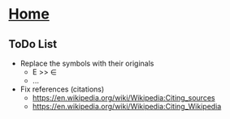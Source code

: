 # [Home](../README.md) 

## ToDo List

* Replace the symbols with their originals
  * E >> &#8712;
  * ...
* Fix references (citations)
  * https://en.wikipedia.org/wiki/Wikipedia:Citing_sources
  * https://en.wikipedia.org/wiki/Wikipedia:Citing_Wikipedia
  